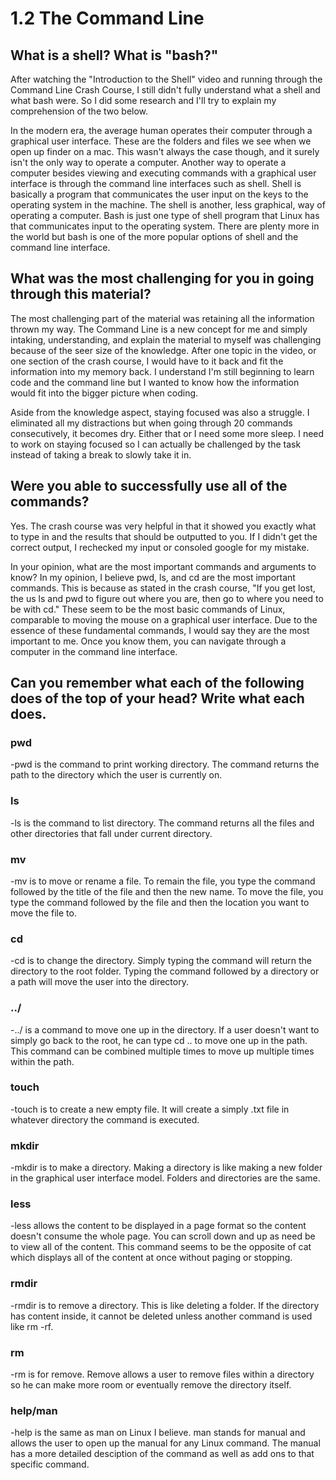 # 1.2 The Command Line

## What is a shell? What is "bash?"
After watching the "Introduction to the Shell" video and running through the Command Line Crash Course, I still didn't fully understand what a shell and what bash were. So I did some research and I'll try to explain my comprehension of the two below. 

In the modern era, the average human operates their computer through a graphical user interface. These are the folders and files we see when we open up finder on a mac. This wasn't always the case though, and it surely isn't the only way to operate a computer. Another way to operate a computer besides viewing and executing commands with a graphical user interface is through the command line interfaces such as shell. Shell is basically a program that communicates the user input on the keys to the operating system in the machine. The shell is another, less graphical, way of operating a computer. Bash is just one type of shell program that Linux has that communicates input to the operating system. There are plenty more in the world but bash is one of the more popular options of shell and the command line interface.

## What was the most challenging for you in going through this material?
The most challenging part of the material was retaining all the information thrown my way. The Command Line is a new concept for me and simply intaking, understanding, and explain the material to myself was challenging because of the seer size of the knowledge. After one topic in the video, or one section of the crash course, I would have to it back and fit the information into my memory back. I understand I'm still beginning to learn code and the command line but I wanted to know how the information would fit into the bigger picture when coding. 

Aside from the knowledge aspect, staying focused was also a struggle. I eliminated all my distractions but when going through 20 commands consecutively, it becomes dry. Either that or I need some more sleep. I need to work on staying focused so I can actually be challenged by the task instead of taking a break to slowly take it in. 

## Were you able to successfully use all of the commands?
Yes. The crash course was very helpful in that it showed you exactly what to type in and the results that should be outputted to you. If I didn't get the correct output, I rechecked my input or consoled google for my mistake. 

In your opinion, what are the most important commands and arguments to know?
In my opinion, I believe pwd, ls, and cd are the most important commands. This is because as stated in the crash course, "If you get lost, the us ls and pwd to figure out where you are, then go to where you need to be with cd." These seem to be the most basic commands of Linux, comparable to moving the mouse on a graphical user interface. Due to the essence of these fundamental commands, I would say they are the most important to me. Once you know them, you can navigate through a computer in the command line interface.

## Can you remember what each of the following does of the top of your head? Write what each does.

### pwd
-pwd is the command to print working directory. The command returns the path to the directory which the user is currently on.

### ls
-ls is the command to list directory. The command returns all the files and other directories that fall under current directory.

### mv
-mv is to move or rename a file. To remain the file, you type the command followed by the title of the file and then the new name. To move the file, you type the command followed by the file and then the location you want to move the file to.

### cd
-cd is to change the directory. Simply typing the command will return the directory to the root folder. Typing the command followed by a directory or a path will move the user into the directory.

### ../
-../ is a command to move one up in the directory. If a user doesn't want to simply go back to the root, he can type cd .. to move one up in the path. This command can be combined multiple times to move up multiple times within the path.

### touch
-touch is to create a new empty file. It will create a simply .txt file in whatever directory the command is executed.

### mkdir
-mkdir is to make a directory. Making a directory is like making a new folder in the graphical user interface model. Folders and directories are the same.

### less
-less allows the content to be displayed in a page format so the content doesn't consume the whole page. You can scroll down and up as need be to view all of the content. This command seems to be the opposite of cat which displays all of the content at once without paging or stopping.

### rmdir
-rmdir is to remove a directory. This is like deleting a folder. If the directory has content inside, it cannot be deleted unless another command is used like rm -rf.

### rm
-rm is for remove. Remove allows a user to remove files within a directory so he can make more room or eventually remove the directory itself.


### help/man
-help is the same as man on Linux I believe. man stands for manual and allows the user to open up the manual for any Linux command. The manual has a more detailed desciption of the command as well as add ons to that specific command.